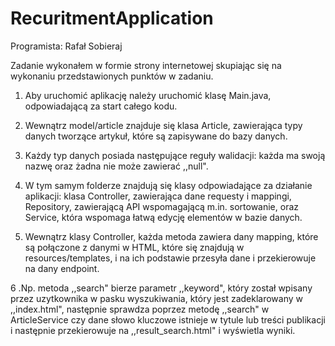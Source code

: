 # RecuritmentApplication

Programista: Rafał Sobieraj

Zadanie wykonałem w formie strony internetowej skupiając się na wykonaniu przedstawionych punktów w zadaniu.

1. Aby uruchomić aplikację należy uruchomić klasę Main.java, odpowiadającą za start całego kodu.

2. Wewnątrz model/article znajduje się klasa Article, zawierająca typy danych tworzące artykuł, które są zapisywane do bazy danych. 

3. Każdy typ danych posiada następujące reguły walidacji: każda ma swoją nazwę oraz żadna nie może zawierać ,,null".

4. W tym samym folderze znajdują się klasy odpowiadające za działanie aplikacji: klasa Controller, zawierająca dane requesty i mappingi,
Repository, zawierającą API wspomagającą m.in. sortowanie, oraz Service, która wspomaga łatwą edycję elementów w bazie danych.

5. Wewnątrz klasy Controller, każda metoda zawiera dany mapping, które są połączone z danymi w HTML, które się znajdują w resources/templates,
i na ich podstawie przesyła dane i przekierowuje na dany endpoint. 

6 .Np. metoda ,,search" bierze parametr ,,keyword", który został wpisany przez
uzytkownika w pasku wyszukiwania, który jest zadeklarowany w ,,index.html", następnie 
sprawdza poprzez metodę ,,search" w ArticleService czy dane słowo kluczowe
istnieje w tytule lub treści publikacji i następnie przekierowuje na ,,result_search.html" i wyświetla wyniki.
